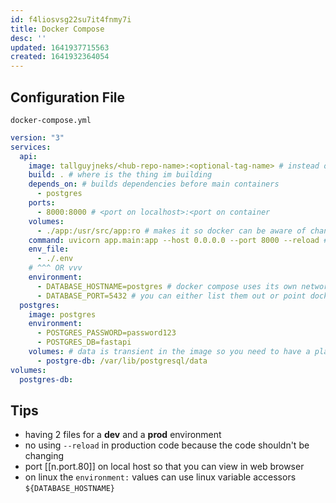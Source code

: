```yaml
---
id: f4liosvsg22su7it4fnmy7i
title: Docker Compose
desc: ''
updated: 1641937715563
created: 1641932364054
---
```


## Configuration File

`docker-compose.yml`

```yml
version: "3"
services:
  api:
    image: tallguyjneks/<hub-repo-name>:<optional-tag-name> # instead of build if this was a production env
    build: . # where is the thing im building
    depends_on: # builds dependencies before main containers
      - postgres
    ports:
      - 8000:8000 # <port on localhost>:<port on container
    volumes:
      - ./app:/usr/src/app:ro # makes it so docker can be aware of changes between a linked directory and `ro` means read only so docker cant change the files
    command: uvicorn app.main:app --host 0.0.0.0 --port 8000 --reload # overrides default command for the image when ran
    env_file:
      - ./.env
    # ^^^ OR vvv
    environment:
      - DATABASE_HOSTNAME=postgres # docker compose uses its own network dns so you can specify a name of another container instead of the ip address
      - DATABASE_PORT=5432 # you can either list them out or point docker to a .env file
  postgres:
    image: postgres
    environment:
      - POSTGRES_PASSWORD=password123
      - POSTGRES_DB=fastapi
    volumes: # data is transient in the image so you need to have a place to have permanently stored data
      - postgre-db: /var/lib/postgresql/data
volumes:
  postgres-db:
```

## Tips

- having 2 files for a **dev** and a **prod** environment
- no using `--reload` in production code because the code shouldn't be changing
- port [[n.port.80]] on local host so that you can view in web browser
- on linux the `environment:` values can use linux variable accessors `${DATABASE_HOSTNAME}`
